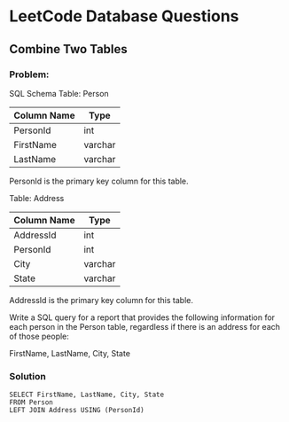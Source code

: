 # LeetCode Database Questions

## Combine Two Tables

### Problem:
SQL Schema
Table: Person


| Column Name | Type |
|---|---|
| PersonId    | int     |
| FirstName   | varchar |
| LastName    | varchar |

PersonId is the primary key column for this table.


Table: Address

| Column Name | Type    |
|---|---|
| AddressId   | int     |
| PersonId    | int     |
| City        | varchar |
| State       | varchar |

AddressId is the primary key column for this table.
 

Write a SQL query for a report that provides the following information for each person in the Person table, regardless if there is an address for each of those people:

FirstName, LastName, City, State

### Solution
```mysql
SELECT FirstName, LastName, City, State
FROM Person
LEFT JOIN Address USING (PersonId)
```

